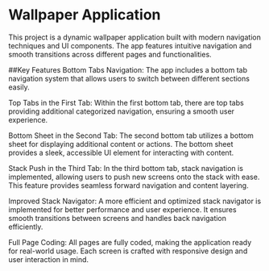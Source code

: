 # Wallpaper Application
This project is a dynamic wallpaper application built with modern navigation techniques and UI components. The app features intuitive navigation and smooth transitions across different pages and functionalities.

##Key Features
Bottom Tabs Navigation: The app includes a bottom tab navigation system that allows users to switch between different sections easily.

Top Tabs in the First Tab: Within the first bottom tab, there are top tabs providing additional categorized navigation, ensuring a smooth user experience.

Bottom Sheet in the Second Tab: The second bottom tab utilizes a bottom sheet for displaying additional content or actions. The bottom sheet provides a sleek, accessible UI element for interacting with content.

Stack Push in the Third Tab: In the third bottom tab, stack navigation is implemented, allowing users to push new screens onto the stack with ease. This feature provides seamless forward navigation and content layering.

Improved Stack Navigator: A more efficient and optimized stack navigator is implemented for better performance and user experience. It ensures smooth transitions between screens and handles back navigation efficiently.

Full Page Coding: All pages are fully coded, making the application ready for real-world usage. Each screen is crafted with responsive design and user interaction in mind.
